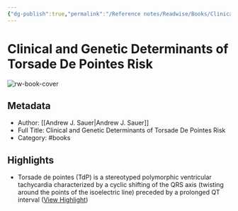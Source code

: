 ```yaml
---
{"dg-publish":true,"permalink":"/Reference notes/Readwise/Books/Clinical and Genetic Determinants of Torsade De Pointes Risk/"}
---
```


# Clinical and Genetic Determinants of Torsade De Pointes Risk

![rw-book-cover](https://readwise-assets.s3.amazonaws.com/static/images/article0.00998d930354.png)

## Metadata
- Author: [[Andrew J. Sauer\|Andrew J. Sauer]]
- Full Title: Clinical and Genetic Determinants of Torsade De Pointes Risk
- Category: #books

## Highlights
- Torsade de pointes (TdP) is a stereotyped polymorphic ventricular tachycardia characterized by a cyclic shifting of the QRS axis (twisting around the points of the isoelectric line) preceded by a prolonged QT interval ([View Highlight](https://read.readwise.io/read/01gvth156r3r4sztah83s28a2j))

